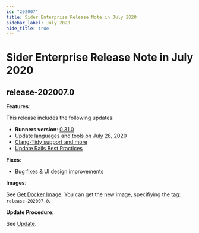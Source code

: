 ```yaml
---
id: "202007"
title: Sider Enterprise Release Note in July 2020
sidebar_label: July 2020
hide_title: true
---
```


# Sider Enterprise Release Note in July 2020

## release-202007.0

**Features**:

This release includes the following updates:

- **Runners version**: [0.31.0](https://github.com/sider/runners/releases/tag/0.31.0)
- [Update languages and tools on July 28, 2020](../../news/2020.md#update-languages-and-tools-on-july-28-2020)
- [Clang-Tidy support and more](../../news/2020.md#clang-tidy-support-and-more)
- [Update Rails Best Practices](../../news/2020.md#update-rails-best-practices)

**Fixes**:

- Bug fixes & UI design improvements

**Images**:

See [Get Docker Image](./installation.md#get-docker-image). You can get the new image, specifiying the tag: `release-202007.0`.

**Update Procedure**:

See [Update](../updating.md).
